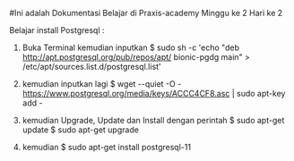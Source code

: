 
#Ini adalah Dokumentasi Belajar di Praxis-academy Minggu ke 2 Hari ke 2

Belajar install Postgresql :

1. Buka Terminal kemudian inputkan $ sudo sh -c 'echo "deb http://apt.postgresql.org/pub/repos/apt/ bionic-pgdg main" > \
/etc/apt/sources.list.d/postgresql.list'

2. kemudian inputkan lagi $ wget --quiet -O - https://www.postgresql.org/media/keys/ACCC4CF8.asc | sudo apt-key add -

3. kemudian Upgrade, Update dan Install dengan perintah $ sudo apt-get update $ sudo apt-get upgrade

4. kemudian $ sudo apt-get install postgresql-11
